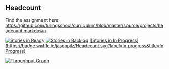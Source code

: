 ## Headcount

Find the assignment here: https://github.com/turingschool/curriculum/blob/master/source/projects/headcount.markdown

[![Stories in Ready](https://badge.waffle.io/jasonpilz/Headcount.svg?label=ready&title=Ready)](http://waffle.io/jasonpilz/Headcount)
[![Stories in Backlog](https://badge.waffle.io/jasonpilz/Headcount.svg?label=backlog&title=Backlog)](http://waffle.io/jasonpilz/Headcount)
[![Stories in In Progress](https://badge.waffle.io/jasonpilz/Headcount.svg?label=in progress&title=In Progress)](http://waffle.io/jasonpilz/Headcount)

[![Throughput Graph](https://graphs.waffle.io/jasonpilz/Headcount/throughput.svg)](https://waffle.io/jasonpilz/Headcount/metrics)
